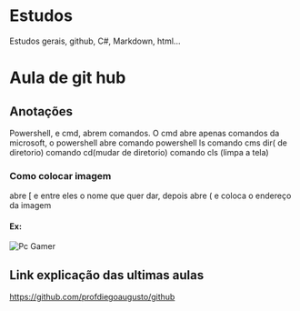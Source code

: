 # Estudos
Estudos gerais, github, C#, Markdown, html...
# Aula de git hub

## **Anotações**
Powershell, e cmd, abrem comandos. O cmd abre apenas comandos da microsoft, o powershell abre 
comando powershell ls
comando cms dir( de diretorio)
comando cd(mudar de diretorio)
comando cls (limpa a tela)
### **Como colocar imagem**
abre [ e entre eles o nome que quer dar, depois abre ( e coloca o endereço da imagem
####  **Ex:**
 ![Pc Gamer](https://conteudo.imguol.com.br/c/entretenimento/95/2021/02/25/alguns-itens-sao-indispensaveis-para-montar-o-seu-pc-gamer-1614232957829_v2_4x3.jpg)
## **Link  explicação das ultimas aulas**
https://github.com/profdiegoaugusto/github

